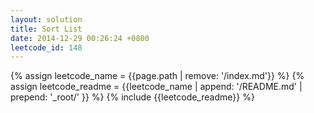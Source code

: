 ```yaml
---
layout: solution
title: Sort List
date: 2014-12-29 00:26:24 +0800
leetcode_id: 148
---
```

{% assign leetcode_name = {{page.path | remove: '/index.md'}}  %}
{% assign leetcode_readme = {{leetcode_name | append: '/README.md' | prepend: '_root/' }}  %}
{% include {{leetcode_readme}} %}
